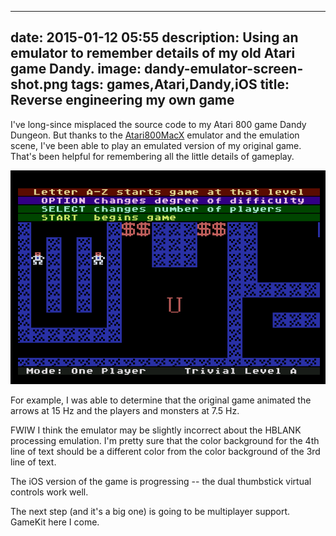 
---
date: 2015-01-12 05:55
description: Using an emulator to remember details of my old Atari game Dandy.
image: dandy-emulator-screen-shot.png
tags: games,Atari,Dandy,iOS
title: Reverse engineering my own game
---

I've long-since misplaced the source code to my Atari 800 game Dandy Dungeon.
But thanks to the [Atari800MacX](http://www.atarimac.com/atari800macx.php)
emulator and the emulation scene, I've been able to play an emulated version
of my original game. That's been helpful for remembering all the little
details of gameplay.

![Dandy Emulator Screen Shot](/assets/posts/2015-01-12-Reverse_engineering_my_own_game-dandy-emulator-screen-shot.png)

For example, I was able to determine that the original game animated the
arrows at 15 Hz and the players and monsters at 7.5 Hz.

FWIW I think the emulator may be slightly incorrect about the HBLANK
processing emulation. I'm pretty sure that the color background for the 4th
line of text should be a different color from the color background of the 3rd
line of text.

The iOS version of the game is progressing -- the dual thumbstick virtual
controls work well.

The next step (and it's a big one) is going to be multiplayer support. GameKit
here I come.
